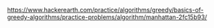 https://www.hackerearth.com/practice/algorithms/greedy/basics-of-greedy-algorithms/practice-problems/algorithm/manhattan-2fc15b93/
